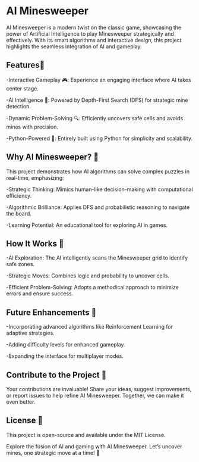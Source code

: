 # AI Minesweeper

AI Minesweeper is a modern twist on the classic game, showcasing the power of Artificial Intelligence to play Minesweeper strategically and effectively. With its smart algorithms and interactive design, this project highlights the seamless integration of AI and gameplay.

## Features🚀

-Interactive Gameplay 🎮: Experience an engaging interface where AI takes center stage.

-AI Intelligence 🤖: Powered by Depth-First Search (DFS) for strategic mine detection.

-Dynamic Problem-Solving 🔍: Efficiently uncovers safe cells and avoids mines with precision.

-Python-Powered 🐍: Entirely built using Python for simplicity and scalability.

## Why AI Minesweeper? 🌟

This project demonstrates how AI algorithms can solve complex puzzles in real-time, emphasizing:

-Strategic Thinking: Mimics human-like decision-making with computational efficiency.

-Algorithmic Brilliance: Applies DFS and probabilistic reasoning to navigate the board.

-Learning Potential: An educational tool for exploring AI in games.

## How It Works 🧠

-AI Exploration: The AI intelligently scans the Minesweeper grid to identify safe zones.

-Strategic Moves: Combines logic and probability to uncover cells.

-Efficient Problem-Solving: Adopts a methodical approach to minimize errors and ensure success.

## Future Enhancements 🔮

-Incorporating advanced algorithms like Reinforcement Learning for adaptive strategies.

-Adding difficulty levels for enhanced gameplay.

-Expanding the interface for multiplayer modes.

## Contribute to the Project 🤝

Your contributions are invaluable! Share your ideas, suggest improvements, or report issues to help refine AI Minesweeper. Together, we can make it even better.

## License 📜
This project is open-source and available under the MIT License.

Explore the fusion of AI and gaming with AI Minesweeper. Let’s uncover mines, one strategic move at a time! 🎉


